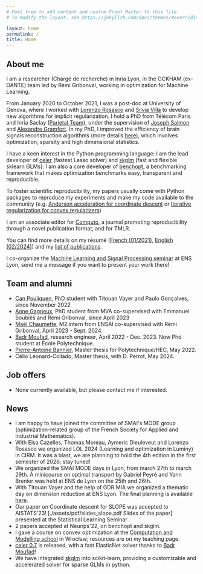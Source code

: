 ```yaml
---
# Feel free to add content and custom Front Matter to this file.
# To modify the layout, see https://jekyllrb.com/docs/themes/#overriding-theme-defaults

layout: home
permalink: /
title: Home
---
```




## About me

I am a researcher (Chargé de recherche) in Inria Lyon, in the OCKHAM (ex-DANTE) team led by Rémi Gribonval, working in optimization for Machine Learning.

From January 2020 to October 2021, I was a post-doc at University of Genova, where I worked with [Lorenzo Rosasco](http://web.mit.edu/lrosasco/www/) and [Silvia Villa](http://www.dima.unige.it/~villa/) to develop new algorithms for implicit regularization.
I hold a PhD from Télécom Paris and Inria Saclay
([Parietal Team](https://team.inria.fr/parietal/)), under the supervision of
    [Joseph Salmon](https://josephsalmon.eu/)
and [Alexandre Gramfort](http://alexandre.gramfort.net/).
In my PhD, I improved the efficiency of brain signals reconstruction algorithms
(more details [here](http://www.theses.fr/s163051)), which involves optimization, sparsity and high dimensional statistics.

I have a keen interest in the Python programming language: I am the lead developer
of [celer](https://mathurinm.github.io/celer/) (fastest Lasso solver) and  [skglm](https://contrib.scikit-learn.org/skglm) (fast and flexible sklearn GLMs). I am also a core developer of [benchopt](https://github.com/benchopt/benchopt), a benchmarking framework that makes optimization benchmarks easy, transparent and reproducible.

To foster scientific reproducibility, my papers usually come with Python packages to reproduce my experiments and make my code available to the community (e.g. [Anderson acceleration for coordinate descent](https://mathurinm.github.io/andersoncd/auto_examples/index.html) or [Iterative regularization for convex regularizers](https://LCSL.github.io/iterreg/auto_examples/index.html))

I am an associate editor for [Computo](https://computo.sfds.asso.fr/), a journal promoting reproducibility through a novel publication format, and for TMLR.


You can find more details on my résumé
    ([French (01/2021)](assets/pdf/CV_Mathurin_MASSIAS.pdf), [English (02/2024)](./assets/pdf/CV_Mathurin_MASSIAS_EN.pdf)) and my
 [list of publications](/research).


I co-organize the [Machine Learning and Signal Processing seminar](https://www.ens-lyon.fr/PHYSIQUE/seminars/machine-learning-and-signal-processing) at ENS Lyon, send me a message if you want to present your work there!


## Team and alumni
- [Can Pouliquen](https://perceptronium.github.io), PhD student with Titouan Vayer and Paulo Gonçalves, since November 2022
- [Anne Gagneux](https://annegnx.github.io), PhD student from MVA co-supervised with Emmanuel Soubiès and Rémi Gribonval, since April 2023
- [Maël Chaumette](https://www.linkedin.com/in/ma%C3%ABl-chaumette), M2 intern from ENSAI co-supervised with Rémi Gribonval, April 2023 - Sept. 2024.
- [Badr Moufad](https://github.com/Badr-MOUFAD/), research engineer, April 2022 - Dec. 2023. Now Phd student at Ecole Polytechnique.
- [Pierre-Antoine Bannier](https://github.com/PABannier), Master thesis for Polytechnique/HEC, May 2022.
- Célio Léonard-Collado, Master thesis, with D. Perrot, May 2024.

## Job offers
- None currently available, but please contact me if interested.


## News
- I am happy to have joined the committee of SMAI's MODE group (optimization-related group of the French Society for Applied and Industrial Mathematics).
- With Elsa Cazelles, Thomas Moreau, Aymeric Dieuleveut and Lorenzo Rosasco we organized LOL 2024 (Learning and optimization in Luminy) in CIRM. It was a blast, we are planning to hold the 4th edition in the first semester of 2026: stay tuned!
- We organized the SMAI MODE days in Lyon, from march 27th to march 29th. A minicourse on optimal transport by Gabriel Peyré and Yann Brenier was held at ENS de Lyon on the 25th and 26th.
- With Titouan Vayer and the help of GDR MIA we organized a thematic day on dimension reduction at ENS Lyon. The final planning is available [here](https://gdr-mia.math.cnrs.fr/events/dimreduc).
- Our paper on Coordinate descent for SLOPE was accepted to AISTATS'23! [./assets/pdf/slides_slope.pdf Slides of the paper] presented at the Statistical Learning Seminar
- 2 papers accepted at Neurips'22, on benchopt and skglm.
- I gave a course on convex optimization at the [Computation and Modelling school](https://wmat.pwr.edu.pl/en/cm2022 ) in Wrocław; resources are on my teaching page.
- [celer 0.7](https://github.com/mathurinm/celer) is released, with a fast ElasticNet solver thanks to [Badr Moufad](https://github.com/Badr-MOUFAD )!
- We have integrated [skglm](https://contrib.scikit-learn.org/skglm) into scikit-learn, providing a customizable and accelerated solver for sparse GLMs in python.

<!-- - [./assets/pdf/slides_mlmtp.pdf Slides ] for my talk at ML-MTP (Montpellier)
- Our two papers on Iterative regularization for convex regularizers (w. C. Molinari, L. Rosasco and S. Villa) and Anderson acceleration of coordinate descent (w. Q. Bertrand) got accepted to AISTATS 2021.
- Slides for my presentation [./assets/pdf/presentation_dante.pdf Efficient approaches to regularized inverse problems] in the DANTE team (Lyon)
- [https://github.com/mathurinm/celer celer 0.6] is released: along with the fast sklearn Group Lasso solver, the Lasso class now supports weights in the penalty, paving the way for an efficient Adaptive Lasso (iterative reweighted L1) which should be released in version 0.7.
- Slides for my presentation [./assets/pdf/presentation_gaia.pdf Efficient approaches to regularized inverse problems] in the GAIA team of the GIPSA-lab (Grenoble)
- I was awarded the [https://www.fondation-hadamard.fr/fr/pgmo/students/phdawards Programme Gaspard Monge Optimisation] PhD prize!
- I was awarded [https://www.telecom-paris.fr/fr/doctorat/grade/prix-de-these Telecom Paris' 2020 PhD prize]! A warm thank you to my advisors Alexandre Gramfort, Joseph Salmon and coauthor Quentin Bertrand
- We recently started the [https://github.com/benchopt/benchopt benchopt] package to automate benchmarks of optimization algorithms on popular Machine Learning tasks
- I defended my PhD! Slides are [./assets/pdf/slides_defense.pdf here], and [https://tel.archives-ouvertes.fr/tel-02401628 here] is the manuscript. Starting next January I'll be a postdoc in Lorenzo Rosasco's Lab in Genova
- I joined [http://ibis.t.u-tokyo.ac.jp/suzuki/ Taiji Suzuki's lab] for an internship in Tokyo from Feb. 2019 to May 2019 -->
